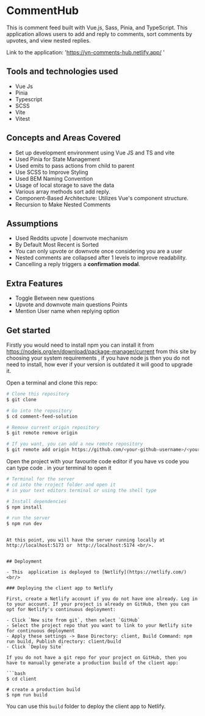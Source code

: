 
# CommentHub

This is  comment feed built with Vue.js, Sass, Pinia, and TypeScript. This application allows users to add and reply to comments, sort comments by upvotes, and view nested replies.
 
Link to the application: 'https://yn-comments-hub.netlify.app/ '

## Tools and technologies used
- Vue Js
- Pinia
- Typescript
- SCSS
- Vite
- Vitest

## Concepts and Areas Covered

- Set up development  environment using Vue JS and TS and vite
- Used Pinia for State Management
- Used emits to pass actions from child to parent
- Use SCSS to Improve Styling
- Used BEM Naming Convention
- Usage of local storage to save the data
- Various array methods sort add reply. 
- Component-Based Architecture: Utilizes Vue's component structure.
- Recursion to Make Nested Comments

## Assumptions 

- Used Reddits upvote  | downvote mechanism
- By Default Most Recent is Sorted
- You can only upvote or downvote once considering you are a user
- Nested comments are collapsed after 1 levels to improve readability.
- Cancelling a reply triggers a **confirmation modal**.


## Extra Features
- Toggle Between new questions
- Upvote and downvote main questions Points
- Mention User name when replying option


## Get started

Firstly you would need to install npm you can install it from  https://nodejs.org/en/download/package-manager/current from this site by choosing your system requirements , if you have node js then you do not need to install, how ever if your version is outdated it will good to upgrade it. 

Open a terminal and clone this repo:

```bash
# Clone this repository
$ git clone 

# Go into the repository
$ cd comment-feed-solution

# Remove current origin repository
$ git remote remove origin

# If you want, you can add a new remote repository
$ git remote add origin https://github.com/<your-github-username>/<your-repo-name>.git
```

Open the project with your favourite code editor if you have vs code you can type code . in your terminal to open it 

```bash
# Terminal for the server
# cd into the rroject folder and open it
# in your text editors terminal or using the shell type

# Install dependencies
$ npm install

# run the server
$ npm run dev
```


```

At this point, you will have the server running locally at http://localhost:5173 or  http://localhost:5174 <br/>.


## Deployment

- This  application is deployed to [Netlify](https://netlify.com/)<br/>

### Deploying the client app to Netlify

First, create a Netlify account if you do not have one already. Log in to your account. If your project is already on GitHub, then you can opt for Netlify's continuous deployment:

- Click `New site from git`, then select `GitHub`
- Select the project repo that you want to link to your Netlify site for continuous deployment
- Apply these settings -> Base Directory: client, Build Command: npm run build, Publish directory: client/build
- Click `Deploy Site`

If you do not have a git repo for your project on GitHub, then you have to manually generate a production build of the client app:

```bash
$ cd client

# create a production build
$ npm run build
```

You can use this `build` folder to deploy the client app to Netlify.
